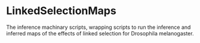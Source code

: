 # LinkedSelectionMaps
The inference machinary scripts, wrapping scripts to run the inference and inferred maps of the effects of linked selection for Drosophila melanogaster.
